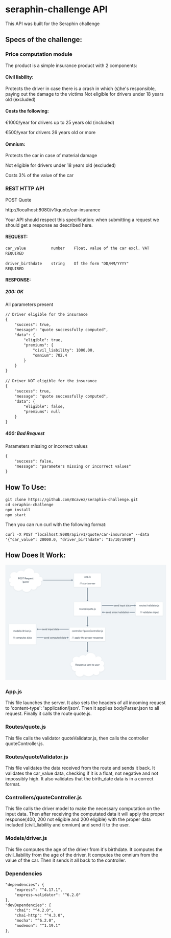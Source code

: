 # seraphin-challenge API
This API was built for the Seraphin challenge

## Specs of the challenge:

### Price computation module

The product is a simple insurance product with 2 components:

#### Civil liability:

Protects the driver in case there is a crash in which (s)he's responsible, paying out the damage to the victims
Not eligible for drivers under 18 years old (excluded)

#### Costs the following:

€1000/year for drivers up to 25 years old (included)

€500/year for drivers 26 years old or more

#### Omnium:

Protects the car in case of material damage

Not eligible for drivers under 18 years old (excluded)

Costs 3% of the value of the car

### REST HTTP API

POST Quote

http://localhost:8080/v1/quote/car-insurance

Your API should respect this specification: when submitting a request we should get a response as described here.

#### REQUEST:
```
car_value           number    Float, value of the car excl. VAT
REQUIRED

driver_birthdate    string    Of the form "DD/MM/YYYY"
REQUIRED
```

#### RESPONSE:
##### 200: OK
All parameters present
```
// Driver eligible for the insurance
{
    "success": true,
    "message": "quote successfully computed",
    "data": {
        "eligible": true,
        "premiums": {
            "civil_liability": 1000.00,
            "omnium": 702.4
        }
    }
}  

// Driver NOT eligible for the insurance
{
    "success": true,
    "message": "quote successfully computed",
    "data": {
        "eligible": false,
        "premiums": null
    }
}    
```
##### 400: Bad Request
Parameters missing or incorrect values
```
{
    "success": false,
    "message": "parameters missing or incorrect values"
}
```

## How To Use:

```
git clone https://github.com/Bcavez/seraphin-challenge.git
cd seraphin-challenge
npm install
npm start
```
Then you can run curl with the following format:
```
curl -X POST "localhost:8080/api/v1/quote/car-insurance" --data '{"car_value": 20000.0, "driver_birthdate": "15/10/1990"}
```

## How Does It Work:

![Image of how does it work](https://github.com/Bcavez/seraphin-challenge/blob/master/90b0cda9-af70-423e-a5fb-865029261901.png?raw=true)

### App.js

This file launches the server.
It also sets the headers of all incoming request to 'content-type': 'application/json'.
Then it applies bodyParser.json to all request.
Finally it calls the route quote.js.

### Routes/quote.js

This file calls the validator quoteValidator.js, then calls the controller quoteController.js.

### Routes/quoteValidator.js

This file validates the data received from the route and sends it back.
It validates the car_value data, checking if it is a float, not negative and not impossibly high.
It also validates that the birth_date data is in a correct format.

### Controllers/quoteController.js

This file calls the driver model to make the necessary computation on the input data.
Then after receiving the computated data it will apply the proper response(400, 200 not eligible and 200 eligible)
with the proper data included (civil_liability and omnium) and send it to the user.

### Models/driver.js

This file computes the age of the driver from it's birthdate. 
It computes the civil_liability from the age of the driver.
It computes the omnium from the value of the car.
Then it sends it all back to the controller.

### Dependencies

```
"dependencies": {
    "express": "^4.17.1",
    "express-validator": "^6.2.0"
},
"devDependencies": {
    "chai": "^4.2.0",
    "chai-http": "^4.3.0",
    "mocha": "^6.2.0",
    "nodemon": "^1.19.1"
},
```
